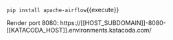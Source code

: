 `pip install apache-airflow`{{execute}}

Render port 8080: https://[[HOST_SUBDOMAIN]]-8080-[[KATACODA_HOST]].environments.katacoda.com/